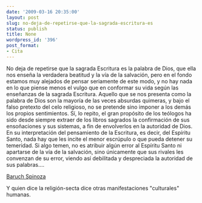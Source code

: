 ```yaml
---
date: '2009-03-16 20:35:00'
layout: post
slug: no-deja-de-repetirse-que-la-sagrada-escritura-es
status: publish
title: None
wordpress_id: '396'
post_format:
- Cita
---
```


No deja de repetirse que la sagrada Escritura es la palabra de Dios, que ella nos enseña la verdadera beatitud y la vía de la salvación, pero en el fondo estamos muy alejados de pensar seriamente de este modo, y no hay nada en lo que piense menos el vulgo que en conformar su vida según las enseñanzas de la sagrada Escritura. Aquello que se nos presenta como la palabra de Dios son la mayoría de las veces absurdas quimeras, y bajo el falso pretexto del celo religioso, no se pretende sino imponer a los demás los propios sentimientos. Sí, lo repito, el gran propósito de los teólogos ha sido desde siempre extraer de los libros sagrados la confirmación de sus ensoñaciones y sus sistemas, a fin de envolverlos en la autoridad de Dios. En su interpretación del pensamiento de la Escritura, es decir, del Espíritu Santo, nada hay que les incite el menor escrúpulo o que pueda detener su temeridad. Si algo temen, no es atribuir algún error al Espíritu Santo ni apartarse de la vía de la salvación, sino únicamente que sus rivales les convenzan de su error, viendo así debilitada y despreciada la autoridad de sus palabras….



[Baruch Spinoza ](http://www.google.es/)




Y quien dice la religión-secta dice otras manifestaciones "culturales" humanas.
